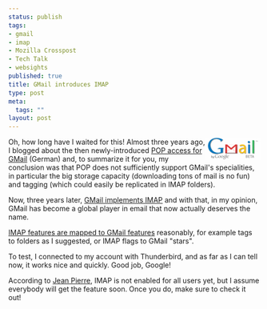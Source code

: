 ```yaml
--- 
status: publish
tags: 
- gmail
- imap
- Mozilla Crosspost
- Tech Talk
- websights
published: true
title: GMail introduces IMAP
type: post
meta: 
  tags: ""
layout: post
---
```

<img src="/media/wp/logos/gmaillogo.serendipityThumb.gif" alt="GMail" class="alignright" align="right" />Oh, how long have I waited for this! Almost three years ago, I blogged about the then newly-introduced <a href="http://fredericiana.com/2004/11/17/gmail-spricht-pop-ist-das-alles/">POP access for GMail</a> (German) and, to summarize it for you, my conclusion was that POP does not sufficiently support GMail's specialities, in particular the big storage capacity (downloading tons of mail is no fun) and tagging (which could easily be replicated in IMAP folders).

Now, three years later, <a href="http://mail.google.com/support/bin/answer.py?ctx=gmail&hl=en&answer=75725">GMail implements IMAP</a> and with that, in my opinion, GMail has become a global player in email that now actually deserves the name.

<a href="http://mail.google.com/support/bin/answer.py?answer=77657">IMAP features are mapped to GMail features</a> reasonably, for example tags to folders as I suggested, or IMAP flags to GMail "stars".

To test, I connected to my account with Thunderbird, and as far as I can tell now, it works nice and quickly. Good job, Google!

According to <a href="http://blog.jeanpierre.de">Jean Pierre</a>, IMAP is not enabled for all users yet, but I assume everybody will get the feature soon. Once you do, make sure to check it out!
